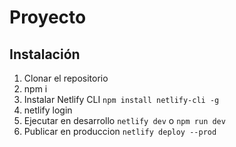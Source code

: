 # Proyecto


## Instalación

1. Clonar el repositorio
2. npm i
3. Instalar Netlify CLI `npm install netlify-cli -g`
4. netlify login
5. Ejecutar en desarrollo `netlify dev` o `npm run dev`
6. Publicar en produccion `netlify deploy --prod` 
  